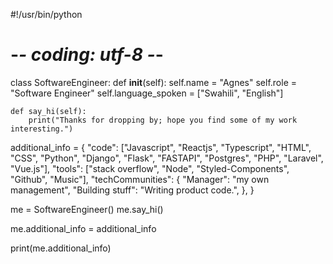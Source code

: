 #!/usr/bin/python
# -*- coding: utf-8 -*-

class SoftwareEngineer:
    def __init__(self):
        self.name = "Agnes"
        self.role = "Software Engineer"
        self.language_spoken = ["Swahili", "English"]

    def say_hi(self):
        print("Thanks for dropping by; hope you find some of my work interesting.")


additional_info = {
    "code": ["Javascript", "Reactjs", "Typescript", "HTML", "CSS", "Python", "Django", 
             "Flask", "FASTAPI", "Postgres", "PHP", "Laravel", "Vue.js"],
    "tools": ["stack overflow", "Node", "Styled-Components", "Github", "Music"],
    "techCommunities": {
        "Manager": "my own management",
        "Building stuff": "Writing product code.",
    },
}


me = SoftwareEngineer()
me.say_hi()


me.additional_info = additional_info

print(me.additional_info)
